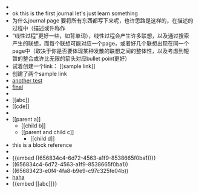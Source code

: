 -
- ok this is the first journal let's just learn something
- 为什么journal page 要将所有东西都写下来呢，也许思路是这样的，在描述的过程中（描述或许称作
- “线性过程”更好一些，如背单词），线性过程会产生许多联想，以及通过搜索产生的联想，而每个联想可能对应一个page，或者好几个联想出现在同一个page中（取决于你是否要体现某种发散的联想之间的整体性，以及考虑到短暂的整合或许比无限的箭头对应bullet point更好）
- 试着创建一个link： [[sample link]]
- 创建了两个sample link
- [another test]([[SLL]])
- [final]([[sll]])
-
- [[abc]]
- [[cde]]
-
- [[parent a]]
	- [[child b]]
	- [[parent and child c]]
		- [[child d]]
- this is a block reference
-
- {{embed ((656834c4-6d72-4563-a1f9-8538665f0ba1))}}
- ((656834c4-6d72-4563-a1f9-8538665f0ba1))
- ((65683423-e0f4-4fa8-b9e9-c97c325fe04b))
- [haha](((656833c8-6e71-4f8e-ace4-10bbfdeb6217)))
- {{embed [[abc]]}}